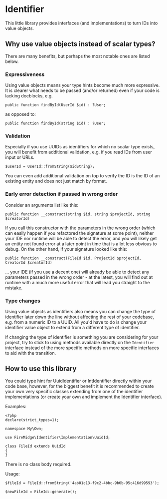 # Identifier

This little library provides interfaces (and implementations) to turn IDs into value objects.


## Why use value objects instead of scalar types?

There are many benefits, but perhaps the most notable ones are listed below.


### Expressiveness
Using value objects means your type hints become much more expressive. It is clearer what needs to be passed (and/or returned) even if your code is lacking docblocks, e.g.

```public function findById(UserId $id) : ?User;```

as opposed to:

```public function findById(string $id) : ?User;```


### Validation

Especially if you use UUIDs as identifiers for which no scalar type exists, you will benefit from additional validation, e.g. if you read IDs from user input or URLs.

```$userId = UserId::fromString($idString);```

You can even add additional validation on top to verify the ID is the ID of an existing entity and does not just match by format.


### Early error detection if passed in wrong order

Consider an arguments list like this:

```public function __construct(string $id, string $projectId, string $creatorId)```

If you call this constructor with the parameters in the wrong order (which can easily happen if you refactored the signature at some point), neither your IDE nor runtime will be able to detect the error, and you will likely get an entity not found error at a later point in time that is a lot less obvious to debug. On the other hand, if your signature looked like this:

```public function __construct(FileId $id, ProjectId $projectId, CreatorId $creatorId)```

... your IDE (if you use a decent one) will already be able to detect any parameters passed in the wrong order - at the latest, you will find out at runtime with a much more useful error that will lead you straight to the mistake.


### Type changes

Using value objects as identifiers also means you can change the type of identifier later down the line without affecting the rest of your codebase, e.g. from a numeric ID to a UUID. All you'd have to do is change your identifier value object to extend from a different type of identifier.

If changing the type of identifier is something you are considering for your project, try to stick to using methods available directly on the `Identifier` interface instead of the more specific methods on more specific interfaces to aid with the transition.


## How to use this library

You could type hint for UuidIdentifier or IntIdentifier directly within your code base, however, for the biggest benefit it is recommended to create your own very specific classes extending from one of the identifier implementations (or create your own and implement the Identifier interface).

Examples:

```injectablephp
<?php
declare(strict_types=1);

namespace My\Own;

use FireMidge\Identifier\Implementation\UuidId;

class FileId extends UuidId
{
}
```

There is no class body required.

Usage:

```injectablephp
$fileId = FileId::fromString('4ab01c13-f9c2-4bbc-9b6b-95c416d99593');

$newFileId = FileId::generate();
```